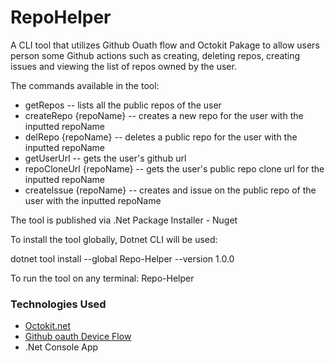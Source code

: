 # RepoHelper

A CLI tool that utilizes Github Ouath flow and Octokit Pakage to allow users person some Github actions such as creating, deleting repos, creating issues and viewing the list of repos owned by the user.

The commands available in the tool:
-    getRepos                     --      lists all the public repos of the user
-    createRepo {repoName}        --      creates a new repo for the user with the inputted repoName
-    delRepo {repoName}           --      deletes a public repo for the user with the inputted repoName
-    getUserUrl                   --      gets the user's github url
-    repoCloneUrl {repoName}      --      gets the user's public repo clone url for the inputted repoName
-    createIssue {repoName}       --      creates and issue on the public repo of the user with the inputted repoName

The tool is published via .Net Package Installer - Nuget

To install the tool globally, Dotnet CLI will be used:

dotnet tool install --global Repo-Helper --version 1.0.0

To run the tool on any terminal: Repo-Helper

### Technologies Used
- [Octokit.net](https://github.com/octokit/octokit.net)
- [Github oauth Device Flow](https://docs.github.com/en/developers/apps/building-oauth-apps/authorizing-oauth-apps#device-flow)
- .Net Console App

